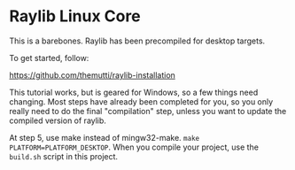 <h1>Raylib Linux Core</h1>
This is a barebones. Raylib has been precompiled for desktop targets.

To get started, follow:

https://github.com/themutti/raylib-installation

This tutorial works, but is geared for Windows, so a few things need changing. Most steps have already been completed for you, so you only really need to do the final "compilation" step, unless you want to update the compiled version of raylib.

At step 5, use make instead of mingw32-make. `make PLATFORM=PLATFORM_DESKTOP`. When you compile your project, use the `build.sh` script in this project.